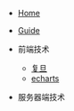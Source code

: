 <!-- docs/_sidebar.md -->

* [Home](readme.md)
* [Guide](guide.md)

* 前端技术
  * [复旦](01/javascript/readme1.md)
  * [echarts](02/echarts/)
    
* 服务器端技术
